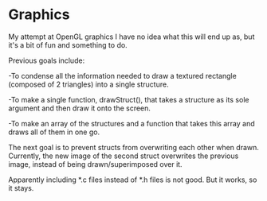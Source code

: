 # Graphics
My attempt at OpenGL graphics
I have no idea what this will end up as, but it's a bit of fun and something to do.

Previous goals include:

  -To condense all the information needed to draw a textured rectangle (composed of 2 triangles) into a single structure.
  
  -To make a single function, drawStruct(), that takes a structure as its sole argument and then draw it onto the screen.

  -To make an array of the structures and a function that takes this array and draws all of them in one go.


The next goal is to prevent structs from overwriting each other when drawn. Currently, the new image of the second struct overwrites the previous image, instead of being drawn/superimposed over it.



Apparently including \*.c files instead of \*.h files is not good.
But it works, so it stays.
